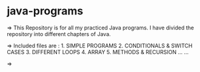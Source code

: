 # java-programs

=> This Repository is for all my practiced Java programs. I have divided the repository into different chapters of Java.

=> Included files are : 
         1. SIMPLE PROGRAMS
         2. CONDITIONALS & SWITCH CASES
         3. DIFFERENT LOOPS
         4. ARRAY
         5. METHODS & RECURSION
         ...
         ...

         
=>         
         
